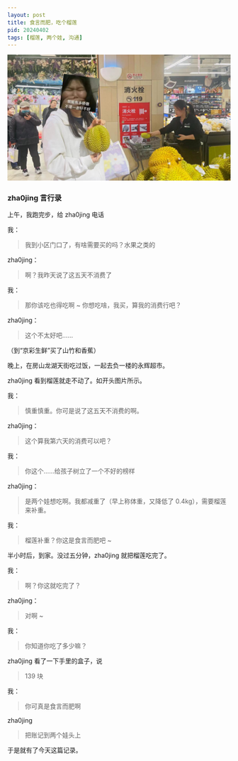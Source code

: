 ```yaml
---
layout: post
title: 食言而肥，吃个榴莲
pid: 20240402
tags: [榴莲, 两个娃, 沟通]
---
```


![](/uploads/2024/04/liulian.jpg)



### zha0jing 言行录

上午，我跑完步，给 zha0jing 电话

我：
> 我到小区门口了，有啥需要买的吗？水果之类的

zha0jing：
> 啊？我昨天说了这五天不消费了

我：
> 那你该吃也得吃啊 ~ 你想吃啥，我买，算我的消费行吧？

zha0jing：
> 这个不太好吧……

（到“京彩生鲜”买了山竹和香蕉）

晚上，在房山龙湖天街吃过饭，一起去负一楼的永辉超市。

zha0jing 看到榴莲就走不动了。如开头图片所示。

我：
> 慎重慎重。你可是说了这五天不消费的啊。

zha0jing：
> 这个算我第六天的消费可以吧？

我：
>你这个……给孩子树立了一个不好的榜样

zha0jing：
> 是两个娃想吃啊。我都减重了（早上称体重，又降低了 0.4kg），需要榴莲来补重。

我：
> 榴莲补重？你这是食言而肥吧 ~ 

半小时后，到家。没过五分钟，zha0jing 就把榴莲吃完了。

我：
> 啊？你这就吃完了？

zha0jing：
> 对啊 ~ 

我：
> 你知道你吃了多少嘛？

zha0jing 看了一下手里的盒子，说
> 139 块

我：
> 你可真是食言而肥啊

zha0jing
> 把账记到两个娃头上

于是就有了今天这篇记录。

